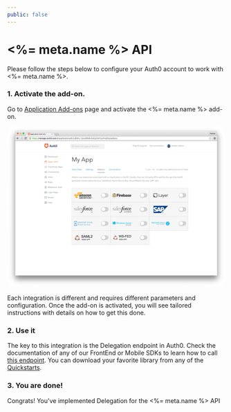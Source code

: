 ```yaml
---
public: false
---
```


# <%= meta.name %> API

Please follow the steps below to configure your Auth0 account to work with <%= meta.name %>.

### 1. Activate the add-on.

Go to <a href="${uiAppAddonsURL}">Application Add-ons</a> page and activate the <%= meta.name %> add-on.

![](/media/articles/server-apis/addons.png)

Each integration is different and requires different parameters and configuration. Once the add-on is activated, you will see tailored instructions with details on how to get this done.

### 2. Use it

The key to this integration is the Delegation endpoint in Auth0. Check the documentation of any of our FrontEnd or Mobile SDKs to learn how to call [this endpoint](/auth-api#delegated). You can download your favorite library from any of the [Quickstarts](/).

### 3. You are done!

Congrats! You've implemented Delegation for the <%= meta.name %> API
